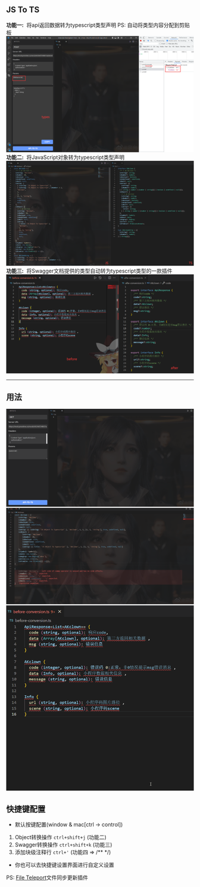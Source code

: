 ## JS To TS

**功能一:**&nbsp; 将api返回数据转为typescript类型声明
PS: 自动将类型内容分配到剪贴板
![apiToTs](./images/apiToTs.jpg)
**功能二:** &nbsp;将JavaScript对象转为typescript类型声明
![jsToTs](./images/jsToTs.jpg)
**功能三:** &nbsp;将Swagger文档提供的类型自动转为typescript类型的一款插件
![template](./images/template.jpg)

---  

## 用法
![apiToTs](./images/apiToTs.gif)
![jsToTs](./images/jsToTs.gif)
![tutorials](./images/tutorials.gif)

## 快捷键配置
- 默认按键配置(window & mac[ctrl -> control])
1. Object转换操作 `ctrl+shift+j` (功能二)
2. Swagger转换操作 `ctrl+shift+k` (功能三)
3. 添加块级注释行 `ctrl+'` (功能四 => /**  */)

- 你也可以去快捷键设置界面进行自定义设置

PS: [File Teleport](https://github.com/AKclown/file-teleport)文件同步更新插件